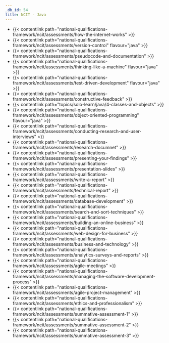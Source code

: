 ```yaml
---
_db_id: 54
title: NCIT - Java
---
```


- {{< contentlink path="national-qualifications-framework/ncit/assessments/how-the-internet-works" >}}
- {{< contentlink path="national-qualifications-framework/ncit/assessments/version-control" flavour="java" >}}
- {{< contentlink path="national-qualifications-framework/ncit/assessments/pseudocode-and-documentation" >}}
- {{< contentlink path="national-qualifications-framework/ncit/assessments/thinking-like-a-machine" flavour="java" >}}
- {{< contentlink path="national-qualifications-framework/ncit/assessments/test-driven-development" flavour="java" >}}
- {{< contentlink path="national-qualifications-framework/ncit/assessments/constructive-feedback" >}}
- {{< contentlink path="topics/solo-learn/java/4-classes-and-objects" >}}
- {{< contentlink path="national-qualifications-framework/ncit/assessments/object-oriented-programming" flavour="java" >}}
- {{< contentlink path="national-qualifications-framework/ncit/assessments/conducting-research-and-user-interviews" >}}
- {{< contentlink path="national-qualifications-framework/ncit/assessments/research-documnet" >}}
- {{< contentlink path="national-qualifications-framework/ncit/assessments/presenting-your-findings" >}}
- {{< contentlink path="national-qualifications-framework/ncit/assessments/presentation-slides" >}}
- {{< contentlink path="national-qualifications-framework/ncit/assessments/write-a-report" >}}
- {{< contentlink path="national-qualifications-framework/ncit/assessments/technical-report" >}}
- {{< contentlink path="national-qualifications-framework/ncit/assessments/database-development" >}}
- {{< contentlink path="national-qualifications-framework/ncit/assessments/search-and-sort-techniques" >}}
- {{< contentlink path="national-qualifications-framework/ncit/assessments/building-an-online-business" >}}
- {{< contentlink path="national-qualifications-framework/ncit/assessments/web-design-for-business" >}}
- {{< contentlink path="national-qualifications-framework/ncit/assessments/business-and-technology" >}}
- {{< contentlink path="national-qualifications-framework/ncit/assessments/analytics-surveys-and-reports" >}}
- {{< contentlink path="national-qualifications-framework/ncit/assessments/agile-meetings" >}}
- {{< contentlink path="national-qualifications-framework/ncit/assessments/managing-the-software-development-process" >}}
- {{< contentlink path="national-qualifications-framework/ncit/assessments/agile-project-management" >}}
- {{< contentlink path="national-qualifications-framework/ncit/assessments/ethics-and-professionalism" >}}
- {{< contentlink path="national-qualifications-framework/ncit/assessments/summative-assessment-1" >}}
- {{< contentlink path="national-qualifications-framework/ncit/assessments/summative-assessment-2" >}}
- {{< contentlink path="national-qualifications-framework/ncit/assessments/summative-assessment-3" >}}